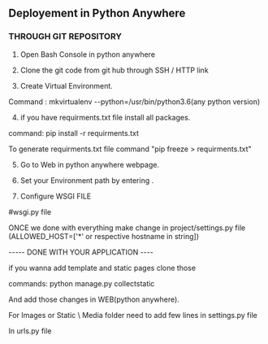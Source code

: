 ## Deployement in Python Anywhere


### THROUGH GIT REPOSITORY


1. Open Bash Console in python anywhere

2. Clone the git code from git hub through SSH / HTTP link

3. Create Virtual Environment.

 Command : mkvirtualenv --python=/usr/bin/python3.6(any python version) <any virtual env name>
 
4. if you have requirments.txt file install all packages.

command: pip install -r requirments.txt

To generate requirments.txt file command "pip freeze > requirments.txt"

5. Go to Web in python anywhere webpage.

6. Set your Environment path by entering <virtualenv name>. 

7. Configure WSGI FILE 


#wsgi.py file

<!-- # import os
# import sys

# path = "/home/VRamaKiran/django_basics/basicproject" (Path where you clone your application)
# if path not in sys.path:
#     sys.path.insert(0, path)
# os.environ['DJANGO_SETTINGS_MODULE'] = 'basicproject.settings' (<projectname>.settings)
# from django.core.wsgi import get_wsgi_application
# from django.contrib.staticfiles.handlers import StaticFilesHandler
# application = StaticFilesHandler(get_wsgi_application()) -->


ONCE we done with everything make change in project/settings.py file (ALLOWED_HOST=['*' or respective hostname in string])

----- DONE WITH YOUR APPLICATION ----

if you wanna add template and static pages clone those


commands: 
python manage.py collectstatic

And add those changes in WEB(python anywhere).


 
 
For Images or Static \ Media folder need to add few lines in settings.py file

<!-- MEDIA_URL = '/media/'
MEDIA_ROOT = os.path.join(BASE_DIR, 'media') -->


In urls.py file


<!-- from django.conf.urls.static import static -->


<!-- +static(settings.MEDIA_URL, document_root=settings.MEDIA_ROOT) -->
